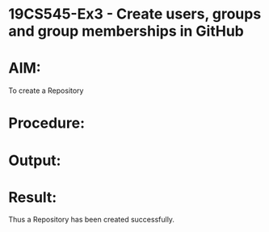 # 19CS545-Ex3 - Create users, groups and group memberships in GitHub

# AIM:
To create a Repository

# Procedure:


# Output:

# Result:

Thus a Repository has been created successfully.
